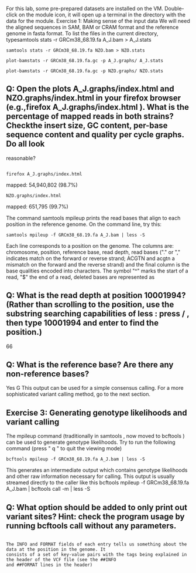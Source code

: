 For this lab, some pre-prepared datasets are installed on the VM. Double-click on the module icon, it will open
up a terminal in the directory with the data for the module.
Exercise 1: Making sense of the input data
We will need the aligned sequences in SAM, BAM or CRAM format and the reference genome in fasta format.
To list the files in the current directory, typesamtools stats -r GRCm38_68.19.fa A_J.bam > A_J.stats
```
samtools stats -r GRCm38_68.19.fa NZO.bam > NZO.stats
```
```
plot-bamstats -r GRCm38_68.19.fa.gc -p A_J.graphs/ A_J.stats
```
```
plot-bamstats -r GRCm38_68.19.fa.gc -p NZO.graphs/ NZO.stats
```
## Q: Open the plots A_J.graphs/index.html and NZO.graphs/index.html in your firefox browser (e.g.,firefox A_J.graphs/index.html ). What is the percentage of mapped reads in both strains? Checkthe insert size, GC content, per-base sequence content and quality per cycle graphs. Do all look
reasonable?
 ```
 
firefox A_J.graphs/index.html
```
mapped: 	54,940,802 	(98.7%)

```
NZO.graphs/index.html
```

mapped: 	651,795 	(99.7%)

The command samtools mpileup prints the read bases that align to each position in the reference genome.
On the command line, try this:
```
samtools mpileup -f GRCm38_68.19.fa A_J.bam | less -S
```
Each line corresponds to a position on the genome. The columns are: chromosome, position, reference base,
read depth, read bases ("." or "," indicates match on the forward or reverse strand; ACGTN and acgtn a
mismatch on the forward and the reverse strand) and the final column is the base qualities encoded into
characters. The symbol "^" marks the start of a read, "$" the end of a read, deleted bases are represented as
## Q: What is the read depth at position 10001994? (Rather than scrolling to the position, use the substring searching capabilities of less : press / , then type 10001994 and enter to find the position.)
66
## Q: What is the reference base? Are there any non-reference bases?
Yes G
This output can be used for a simple consensus calling. For a more sophisticated variant calling method,
go to the next section.

## Exercise 3: Generating genotype likelihoods and variant calling
The mpileup command (traditionally in samtools , now moved to bcftools ) can be used to generate genotype
likelihoods. Try to run the following command (press " q " to quit the viewing mode)
```
bcftools mpileup -f GRCm38_68.19.fa A_J.bam | less -S
```
This generates an intermediate output which contains genotype likelihoods and other raw information
necessary for calling. This output is usually streamed directly to the caller like this
bcftools mpileup -f GRCm38_68.19.fa A_J.bam | bcftools call -m | less -S
## Q: What option should be added to only print out variant sites? Hint: check the program usage by running bcftools call without any parameters.
```

The INFO and FORMAT fields of each entry tells us something about the data at the position in the genome. It
consists of a set of key-value pairs with the tags being explained in the header of the VCF file (see the ##INFO
and ##FORMAT lines in the header)

